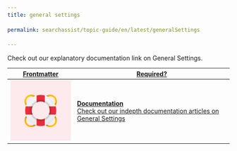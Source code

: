 ```yaml
---
title: general settings

permalink: searchassist/topic-guide/en/latest/generalSettings

---
```

<!--#### Topic Guide
###### General Settings-->

  Check out our explanatory documentation link on General Settings.


<a class="doc-link" target="_blank" href="https://docs.kore.ai/searchassist/administration/managing-channels-2/">
 

| Frontmatter | Required? |
|-------------|-------------|
| ![alt text](images/SA_Documentation.svg "Title") | **Documentation**  <br /> Check out our indepth documentation articles on General Settings | 


</a>
